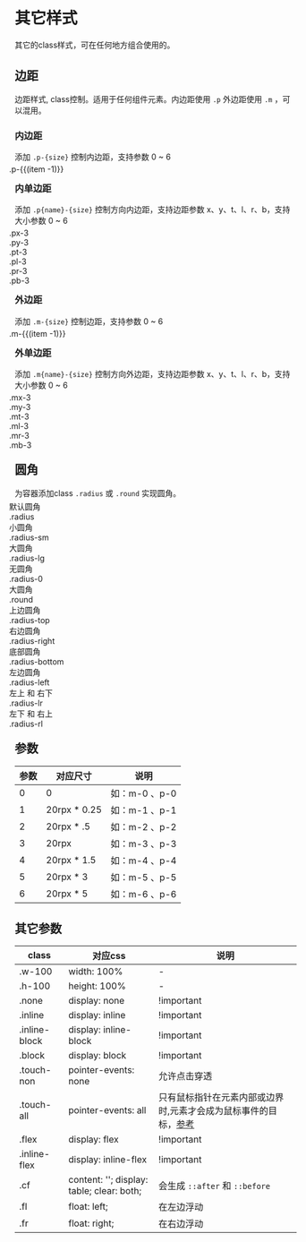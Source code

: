 <div class="mp-cu-doc-theme-content">

# 其它样式

其它的class样式，可在任何地方组合使用的。

## 边距

边距样式, class控制。适用于任何组件元素。内边距使用 `.p`  外边距使用 `.m` ，可以混用。


### 内边距

添加 `.p-{size}` 控制内边距，支持参数 0 ~ 6

<div class="ui-grid ui-cols-1 ui-cols-sm-2 ui-cols-md-2 ui-cols-lg-2 ui-cols-xl-4 ui-cols-xxl-8" style="margin: -10px;">
    <div class="p-3 ui-item" v-for="(item,index) in 7" :key="index">
        <div class="border radius item" :class="'p-' + (item -1)" @click="copyText('p-' + (item -1))">
            <div class="bg-blue-thin text-center h-100 p-4">
                <span class="text-lg">.p-{{(item -1)}}</span>
            </div>
        </div>
    </div>
</div>


### 内单边距

添加 `.p{name}-{size}` 控制方向内边距，支持边距参数 x、y、t、l、r、b，支持大小参数 0 ~ 6

<div class="ui-grid ui-cols-1 ui-cols-sm-2 ui-cols-md-2 ui-cols-lg-2 ui-cols-xl-4 ui-cols-xxl-8" style="margin: -10px;">
    <div class="p-3 ui-item">
        <div class="border radius item px-3" @click="copyText('px-3')">
            <div class="bg-blue-thin text-center h-100 p-4">
                <span class="text-lg">.px-3</span>
            </div>
        </div>
    </div>
    <div class="p-3 ui-item">
        <div class="border radius item py-3" @click="copyText('py-3')">
            <div class="bg-blue-thin text-center h-100 p-4">
                <span class="text-lg">.py-3</span>
            </div>
        </div>
    </div>
    <div class="p-3 ui-item">
        <div class="border radius item pt-3" @click="copyText('pt-3')">
            <div class="bg-blue-thin text-center h-100 p-4">
                <span class="text-lg">.pt-3</span>
            </div>
        </div>
    </div>
    <div class="p-3 ui-item">
        <div class="border radius item pl-3" @click="copyText('pl-3')">
            <div class="bg-blue-thin text-center h-100 p-4">
                <span class="text-lg">.pl-3</span>
            </div>
        </div>
    </div>
    <div class="p-3 ui-item">
        <div class="border radius item pr-3" @click="copyText('pr-3')">
            <div class="bg-blue-thin text-center h-100 p-4">
                <span class="text-lg">.pr-3</span>
            </div>
        </div>
    </div>
    <div class="p-3 ui-item">
        <div class="border radius item pb-3" @click="copyText('pb-3')">
            <div class="bg-blue-thin text-center h-100 p-4">
                <span class="text-lg">.pb-3</span>
            </div>
        </div>
    </div>
</div>


### 外边距

添加 `.m-{size}` 控制边距，支持参数 0 ~ 6

<div class="ui-grid ui-cols-1 ui-cols-sm-2 ui-cols-md-2 ui-cols-lg-2 ui-cols-xl-4 ui-cols-xxl-8" style="margin: -10px;">
    <div class="p-3 ui-item" v-for="(item,index) in 7" :key="index">
        <div class="border radius item" @click="copyText('m-' + (item -1))"  style="display: flex;">
            <div class="bg-red-thin text-center h-100 p-4" :class="'m-' + (item -1)" style="width: 100%;">
                <span class="text-lg">.m-{{(item -1)}}</span>
            </div>
        </div>
    </div>
</div>


###  外单边距

添加 `.m{name}-{size}` 控制方向外边距，支持边距参数 x、y、t、l、r、b，支持大小参数 0 ~ 6

<div class="ui-grid ui-cols-1 ui-cols-sm-2 ui-cols-md-2 ui-cols-lg-2 ui-cols-xl-4 ui-cols-xxl-8" style="margin: -10px;">
    <div class="p-3 ui-item">
        <div class="border radius item" @click="copyText('mx-3')"  style="display: flex;">
            <div class="bg-red-thin text-center h-100 p-4 mx-3" style="width: 100%;">
                <span class="text-lg">.mx-3</span>
            </div>
        </div>
    </div>
    <div class="p-3 ui-item">
        <div class="border radius item" @click="copyText('my-3')"  style="display: flex;">
            <div class="bg-red-thin text-center h-100 p-4 my-3" style="width: 100%;">
                <span class="text-lg">.my-3</span>
            </div>
        </div>
    </div>
    <div class="p-3 ui-item">
        <div class="border radius item" @click="copyText('mt-3')"  style="display: flex;">
            <div class="bg-red-thin text-center h-100 p-4 mt-3" style="width: 100%;">
                <span class="text-lg">.mt-3</span>
            </div>
        </div>
    </div>
    <div class="p-3 ui-item">
        <div class="border radius item" @click="copyText('ml-3')"  style="display: flex;">
            <div class="bg-red-thin text-center h-100 p-4 ml-3" style="width: 100%;">
                <span class="text-lg">.ml-3</span>
            </div>
        </div>
    </div>
    <div class="p-3 ui-item">
        <div class="border radius item" @click="copyText('mr-3')"  style="display: flex;">
            <div class="bg-red-thin text-center h-100 p-4 mr-3" style="width: 100%;">
                <span class="text-lg">.mr-3</span>
            </div>
        </div>
    </div>
    <div class="p-3 ui-item">
        <div class="border radius item" @click="copyText('mb-3')"  style="display: flex;">
            <div class="bg-red-thin text-center h-100 p-4 mb-3" style="width: 100%;">
                <span class="text-lg">.mb-3</span>
            </div>
        </div>
    </div>
</div>


## 圆角

为容器添加class `.radius` 或 `.round` 实现圆角。

<div class="ui-grid ui-cols-1 ui-cols-sm-2 ui-cols-md-2 ui-cols-lg-2 ui-cols-xl-4 ui-cols-xxl-8" style="margin: -10px;">
    <div class="p-3 ui-item">
        <div class="text-center border radius item p-4" @click="copyText('radius')">
            <div class="text-lg radius bg-blue p-3">默认圆角</div>
            <div class="text-right mt-3">.radius</div>
        </div>
    </div>
    <div class="p-3 ui-item">
        <div class="text-center border radius item p-4" @click="copyText('radius-sm')">
            <div class="text-lg radius-sm bg-blue p-3">小圆角</div>
            <div class="text-right mt-3">.radius-sm</div>
        </div>
    </div>
    <div class="p-3 ui-item">
        <div class="text-center border radius item p-4" @click="copyText('radius-lg')">
            <div class="text-lg radius-lg bg-blue p-3">大圆角</div>
            <div class="text-right mt-3">.radius-lg</div>
        </div>
    </div>
    <div class="p-3 ui-item">
        <div class="text-center border radius item p-4" @click="copyText('radius-0')">
            <div class="text-lg radius-0 bg-blue p-3">无圆角</div>
            <div class="text-right mt-3">.radius-0</div>
        </div>
    </div>
    <div class="p-3 ui-item">
        <div class="text-center border radius item p-4" @click="copyText('round')">
            <div class="text-lg round bg-blue p-3">大圆角</div>
            <div class="text-right mt-3">.round</div>
        </div>
    </div>
    <div class="p-3 ui-item">
        <div class="text-center border radius item p-4" @click="copyText('radius-top')">
            <div class="text-lg radius-top bg-blue p-3">上边圆角</div>
            <div class="text-right mt-3">.radius-top</div>
        </div>
    </div>
    <div class="p-3 ui-item">
        <div class="text-center border radius item p-4" @click="copyText('radius-right')">
            <div class="text-lg radius-right bg-blue p-3">右边圆角</div>
            <div class="text-right mt-3">.radius-right</div>
        </div>
    </div>
    <div class="p-3 ui-item">
        <div class="text-center border radius item p-4" @click="copyText('radius-bottom')">
            <div class="text-lg radius-bottom bg-blue p-3">底部圆角</div>
            <div class="text-right mt-3">.radius-bottom</div>
        </div>
    </div>
    <div class="p-3 ui-item">
        <div class="text-center border radius item p-4" @click="copyText('radius-left')">
            <div class="text-lg radius-left bg-blue p-3">左边圆角</div>
            <div class="text-right mt-3">.radius-left</div>
        </div>
    </div>
    <div class="p-3 ui-item">
        <div class="text-center border radius item p-4" @click="copyText('radius-lr')">
            <div class="text-lg radius-lr bg-blue p-3">左上 和 右下</div>
            <div class="text-right mt-3">.radius-lr</div>
        </div>
    </div>
    <div class="p-3 ui-item">
        <div class="text-center border radius item p-4" @click="copyText('radius-rl')">
            <div class="text-lg radius-rl bg-blue p-3">左下 和 右上</div>
            <div class="text-right mt-3">.radius-rl</div>
        </div>
    </div>
</div>


## 参数

|  参数  |  对应尺寸  |    说明     |
|----------|----------|----------|
| 0 | 0 | 如：m-0 、p-0 |
| 1 | 20rpx * 0.25 | 如：m-1 、p-1 |
| 2 | 20rpx * .5 | 如：m-2 、p-2 |
| 3 | 20rpx | 如：m-3 、p-3 |
| 4 | 20rpx * 1.5 | 如：m-4 、p-4 |
| 5 | 20rpx * 3 | 如：m-5 、p-5 |
| 6 | 20rpx * 5 | 如：m-6 、p-6 |

## 其它参数

|  class  |  对应css  |    说明     |
|----------|----------|----------|
| .w-100 | width: 100% | - |
| .h-100 | height: 100% | - |
| .none | display: none | !important |
| .inline | display: inline | !important |
| .inline-block | display: inline-block | !important |
| .block | display: block | !important |
| .touch-non | pointer-events: none | 允许点击穿透 |
| .touch-all | pointer-events: all | 只有鼠标指针在元素内部或边界时,元素才会成为鼠标事件的目标，[参考](https://developer.mozilla.org/zh-CN/docs/Web/CSS/pointer-events) |
| .flex | display: flex | !important |
| .inline-flex | display: inline-flex | !important |
| .cf | content: ''; display: table; clear: both; | 会生成 `::after` 和 `::before` |
| .fl | float: left; | 在左边浮动 |
| .fr | float: right; | 在右边浮动 |

</div>

<script setup>
//复制文本
function copyText(text) {
    let createInput = document.createElement('textarea');
    createInput.value = text;
    document.body.appendChild(createInput);
    createInput.select();
    document.execCommand('Copy');
    createInput.className = 'createInput';
    createInput.style.display = 'none';
};
</script>
